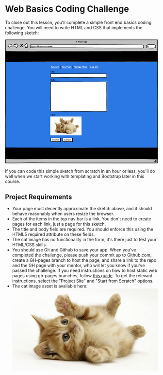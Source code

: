 [//]: <> (author: Benjamin White)
[//]: <> (type: challenge)
[//]: <> (time: 120)

# Web Basics Coding Challenge

To close out this lesson, you'll complete a simple front end basics coding challenge. You will need to write HTML and CSS that implements the following sketch:

![challenge sketch](web-basics-challenge.png)

If you can code this simple sketch from scratch in an hour or less, you'll do well when we start working with templating and Bootstrap later in this course.

## Project Requirements

*   Your page must decently approximate the sketch above, and it should behave reasonably when users resize the browser.
*   Each of the items in the top nav bar is a link. You don't need to create pages for each link, just a page for this sketch.
*   The title and body field are required. You should enforce this using the HTML5 required attribute on these fields.
*   The cat image has no functionality in the form, it's there just to test your HTML/CSS skills. 
*	You should use Git and Github to save your app. When you've completed the challenge, please push your commit up to Github.com, create a GH-pages branch to host the page, and share a link to the repo and the GH page with your mentor, who will let you know if you've passed the challenge. If you need instructions on how to host static web pages using gh-pages branches, follow [this guide](https://pages.github.com/). To get the relevant instructions, select the "Project Site" and "Start from Scratch" options.
*    The cat image asset is available here: <img src="cats.jpg" alt="">

